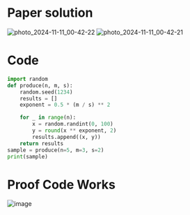 # Paper solution
![photo_2024-11-11_00-42-22](https://github.com/user-attachments/assets/a2ac20d5-1d6c-4114-8879-f2b1b75d8322)
![photo_2024-11-11_00-42-21](https://github.com/user-attachments/assets/dae4cacb-db04-4743-8482-56eccc9188e8)

# Code
```.py
import random
def produce(n, m, s):
    random.seed(1234)
    results = []
    exponent = 0.5 * (m / s) ** 2

    for _ in range(n):
        x = random.randint(0, 100)
        y = round(x ** exponent, 2)
        results.append((x, y))
    return results
sample = produce(n=5, m=3, s=2)
print(sample)
```
# Proof Code Works
![image](https://github.com/user-attachments/assets/1cdc73f8-7b3e-4e07-afc4-f659c5f4b0ee)
